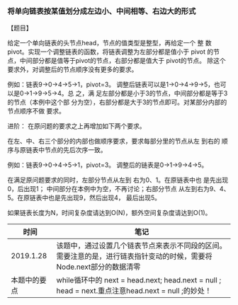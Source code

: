### 将单向链表按某值划分成左边小、中间相等、右边大的形式


【题目】 

给定一个单向链表的头节点head，节点的值类型是整型，再给定一个
整 数pivot。实现一个调整链表的函数，将链表调整为左部分都是值小于 pivot
的节点，中间部分都是值等于pivot的节点，右部分都是值大于 pivot的节点。
除这个要求外，对调整后的节点顺序没有更多的要求。
 
 例如：链表9->0->4->5->1，pivot=3。 调整后链表可以是1->0->4->9->5，也可以是0->1->9->5->4。总
之，满 足左部分都是小于3的节点，中间部分都是等于3的节点（本例中这个部
分为空），右部分都是大于3的节点即可。对某部分内部的节点顺序不做 要求。

进阶： 在原问题的要求之上再增加如下两个要求。

在左、中、右三个部分的内部也做顺序要求，要求每部分里的节点从左 到右的
顺序与原链表中节点的先后次序一致。
 
 例如：链表9->0->4->5->1，pivot=3。
调整后的链表是0->1->9->4->5。 

在满足原问题要求的同时，左部分节点从左到
右为0、1。在原链表中也 是先出现0，后出现1；
中间部分在本例中为空，不再讨论；右部分节点 从左到右为9、4、5。在原链表中也是先出现9，然后出现4，
最后出现5。

如果链表长度为N，时间复杂度请达到O(N)，额外空间复杂度请达到O(1)。

| 时间 | 笔记 |
|---|---|
|2019.1.28|该题中，通过设置几个链表节点来表示不同段的区间。需要注意的是，进行链表指针变动的时候，需要将Node.next部分的数据清零|
|本题中的要点|while循环中的 next = head.next; head.next = null ; head = next.重点注意head.next = null ;的妙处！|